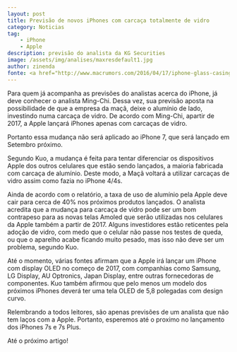 ```yaml
---
layout: post
title: Previsão de novos iPhones com carcaça totalmente de vidro
category: Noticias
tag:
    - iPhone
    - Apple
description: previsão do analista da KG Securities
image: /assets/img/analises/maxresdefault1.jpg
author: zinenda
fonte: <a href="http://www.macrumors.com/2016/04/17/iphone-glass-casing-amoled-2017/?utm_source=feedly&utm_medium=webfeeds">Mac Rumors</a>
---
```


Para quem já acompanha as previsões do analistas acerca do iPhone, já deve conhecer o analista Ming-Chi.
Dessa vez, sua previsão aposta na possibilidade de que a empresa da maçã, deixe o alumínio de lado, investindo numa carcaça de vidro.
De acordo com Ming-Chi, apartir de 2017, a Apple lançará iPhones apenas com carcaças de vidro.

Portanto essa mudança não será aplicado ao iPhone 7, que será lançado em Setembro próximo.

Segundo Kuo, a mudança é feita para tentar diferenciar os dispositivos Apple dos outros celulares que estão sendo lançados, a maioria fabricada com carcaça de alumínio. 
Deste modo, a Maçã voltará a utilizar carcaças de vidro assim como fazia no iPhone 4/4s.

Ainda de acordo com o relatório, a taxa de uso de alumínio pela Apple deve cair para cerca de 40% nos próximos produtos lançados. 
O analista acredita que a mudança para carcaça de vidro pode ser um bom contrapeso para as novas telas Amoled que serão utilizadas nos celulares da Apple também a partir de 2017. 
Alguns investidores estão reticentes pela adoção de vidro, com medo que o celular não passe nos testes de queda, ou que o aparelho acabe ficando muito pesado, mas isso não deve ser um problema, segundo Kuo.

Até o momento, várias fontes afirmam que a Apple irá lançar um iPhone com display OLED no começo de 2017, com companhias como Samsung, LG Display, AU Optronics, Japan Display, entre outras fornecedoras de componentes. Kuo também afirmou que pelo menos um modelo dos próximos iPhones deverá ter uma tela OLED de 5,8 polegadas com design curvo.

Relembrando a todos leitores, são apenas previsões de um analista que não tem laços com a Apple.
Portanto, esperemos até o proximo no lançamento dos iPhones 7s e 7s Plus.

Até o próximo artigo!